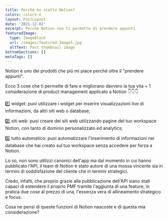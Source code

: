 ```yaml
---
title: Perché ho scelto Notion?
colors: colors-e
layout: PostLayout
date: '2021-12-02'
excerpt: Perché Notion non ti permette di prendere appunti
featuredImage:
  type: ImageBlock
  url: /images/featured-Image5.jpg
  altText: Post thumbnail image
bottomSections: []
metaTags: []
---
```

Notion è uno dei prodotti che più mi piace perché oltre il "prendere appunti". 

Ecco 3 cose che ti permette di fare e migliorano davvero la tua vita + 1 considerazione di product management applicato a Notion 👇👇👇

1️⃣ widget: puoi utilizzare i widget per inserire visualizzazioni live di informazioni, da altri siti web o database;

2️⃣ siti web: puoi creare dei siti web utilizzando pagine del tuo workspace Notion, con tanto di dominio personalizzato ed analytics;

3️⃣ tutto automatico: puoi automatizzare l'inserimento di informazioni nei database che hai creato sul tuo workspace senza accedere per forza a Notion.

Lo so, non sono utilizzi canonici dell'app ma dal momento in cui hanno pubblicato l'API, il team di Notion è stato autore di una mossa vincente sia in termini di soddisfazione del cliente che in termini strategici.

Credo, infatti, che proprio grazie alla pubblicazione dell'API siano stati capaci di estendere il proprio PMF tramite l'aggiunta di una feature, in pratica due cose al prezzo di una, l'essenza vera di allineamento strategico e focus.

Cosa ne pensi di queste funzioni di Notion nascoste e di questa mia considerazione?
